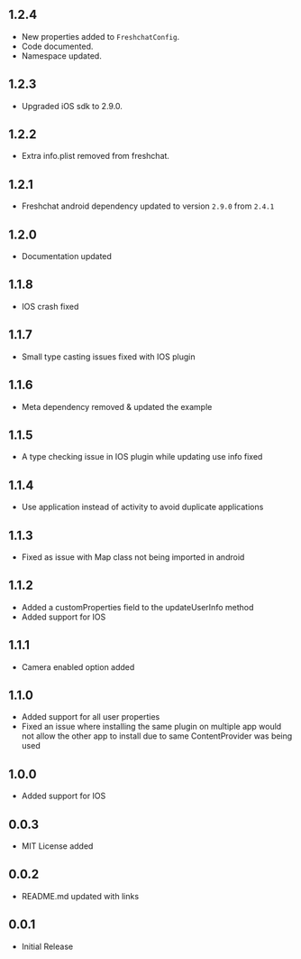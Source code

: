 ## 1.2.4

- New properties added to `FreshchatConfig`.
- Code documented.
- Namespace updated.

## 1.2.3

- Upgraded iOS sdk to 2.9.0.

## 1.2.2

- Extra info.plist removed from freshchat.

## 1.2.1

- Freshchat android dependency updated to version `2.9.0` from `2.4.1`

## 1.2.0

- Documentation updated

## 1.1.8

- IOS crash fixed

## 1.1.7

- Small type casting issues fixed with IOS plugin

## 1.1.6

- Meta dependency removed & updated the example

## 1.1.5

- A type checking issue in IOS plugin while updating use info fixed

## 1.1.4

- Use application instead of activity to avoid duplicate applications

## 1.1.3

- Fixed as issue with Map class not being imported in android

## 1.1.2

- Added a customProperties field to the updateUserInfo method
- Added support for IOS

## 1.1.1

- Camera enabled option added

## 1.1.0

- Added support for all user properties
- Fixed an issue where installing the same plugin on multiple app would not allow the other app to install due to same ContentProvider was being used

## 1.0.0

- Added support for IOS

## 0.0.3

- MIT License added

## 0.0.2

- README.md updated with links

## 0.0.1

- Initial Release
